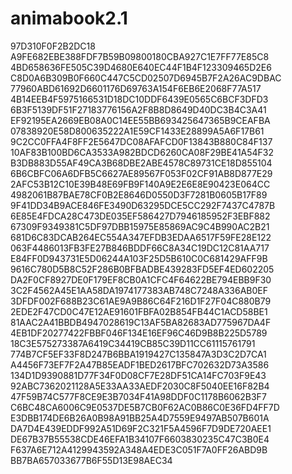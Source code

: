 # animabook2.1
97D310F0F2B2DC18
A9FE682EBE388FDF7B59B09800180CBA927C1E7FF77E85C8
4BD658636FE505C39D4680E640EC44F1B4F123309465D2E6
C8D0A6B309B0F660C447C5CD02507D6945B7F2A26AC9DBAC
77960ABD61692D6601176D69763A154F6EB6E2068F77A517
4B14EEB4F5975166531D18DC10DDF6439E0565C6BCF3DFD3
6B3F5139DF51F27183776156A2F8B8D8649D40DC3B4C3A41
EF92195EA2669EB08A0C14EE55BB693425647365B9CEAFBA
07838920E58D800635222A1E59CF1433E28899A5A6F17B61
9C2CC0FFA4F8FF2E5647DC08AFAFCD0F13843B880C84F137
10AF83B100BD6CA3533A982BDCD6260CA08F29BE41A54F32
B3DB883D55AF49CA3B68DBE2ABE4578C89731CE18D855104
6B6CBFC06A6DFB5C6627AE89567F053F02CF91AB8D877E29
2AFC53B12C10E39B48E69FB9F140A9E2E6E8E90423E064CC
4982061B87BAE78CF0B2E8646D0550D3F7281B0605B17F89
9F41DD34B9ACE846FE3490D63295DCE5CC292F7437C4787B
6E85E4FDCA28C473DE035EF586427D7946185952F3EBF882
67309F9349381C5DF97DBB15975E85869AC9C4B990AC2B21
681D6C83DCAB264EC554A347EFDB3EDAA6517F59FE28E122
063F4486013FB3FE27B846BDDF66C8A34C19DC12C81AA717
E84FF0D943731E5D06244A103F25D5B610C0C681429AFF9B
9616C780D5B8C52F286B0BFBADBE439283FD5EF4ED602205
DA2F0CF8927DE0F179EF8CB0A1CFC4F64622BE794EBB9F30
3C2F4562A45E1AA58DA1974177383AB748C7248A336AB0EF
3DFDF002F688B23C61AE9A9B86C64F216D1F27F04C880B79
2EDE2F47CD0C47E12AE91601FBFA02B854FB44C1ACD58BE1
81AAC2A41BBDB4947028619C13AF5BA82683AD775967DA4F
4EB1DF20277422FBBF046F134E16EF96C46D9B8B225D5789
18C3E575273387A6419C34419CB85C39D11CC61115761791
774B7CF5EF33F8D247B6BBA1919427C135847A3D3C2D7CA1
A4456F73EF7F2A47B85EADF1BED2617BFC702632D73A3586
134D1D9390881D77F34F0D08CF7E28DF51CA14FC703F9E43
92ABC7362021128A5E33AA33AEDF2030C8F5040EE16F82B4
47F59B74C577F8CE9E3B7034F41A98DDF0C1178B6062B3F7
C6BC48CA6006C9E0537DE5B7CB0F62AC0B86C0E36FD4FF7D
E3DBB174DE6B26A0B98A91BB25A4D7559E9497AB507B601A
DA7D4E439EDDF992A51D69F2C321F5A4596F7D9DE720AEE1
DE67B37B55538CDE46EFA1B34107F6603830235C47C3B0E4
F637A6E712A4129943592A348A4EDE3C051F7A0FF26ABD9B
BB7BA657033677B6F55D13E98AEC34
